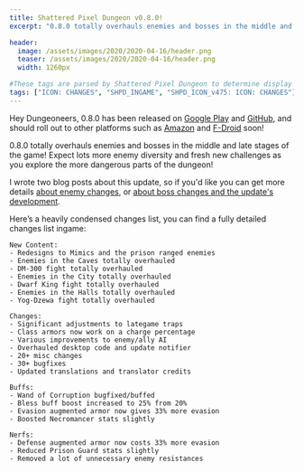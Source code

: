 ```yaml
---
title: Shattered Pixel Dungeon v0.8.0!
excerpt: "0.8.0 totally overhauls enemies and bosses in the middle and late stages of the game! Expect lots more enemy diversity and fresh new challenges as you explore the more dangerous parts of the dungeon!"

header:
  image: /assets/images/2020/2020-04-16/header.png
  teaser: /assets/images/2020/2020-04-16/header.png
  width: 1260px

#These tags are parsed by Shattered Pixel Dungeon to determine display in its news feed
tags: ["ICON: CHANGES", "SHPD_INGAME", "SHPD_ICON_v475: ICON: CHANGES"]
---
```

Hey Dungeoneers, 0.8.0 has been released on [Google Play](https://play.google.com/store/apps/details?id=com.shatteredpixel.shatteredpixeldungeon) and [GitHub](https://github.com/00-Evan/shattered-pixel-dungeon/releases), and should roll out to other platforms such as [Amazon](https://www.amazon.com/Shattered-Pixel-Dungeon/dp/B00OH2C21M/) and [F-Droid](https://f-droid.org/en/packages/com.shatteredpixel.shatteredpixeldungeon/) soon!

0.8.0 totally overhauls enemies and bosses in the middle and late stages of the game! Expect lots more enemy diversity and fresh new challenges as you explore the more dangerous parts of the dungeon!

I wrote two blog posts about this update, so if you'd like you can get more details [about enemy changes](/blog/coming-soon-to-shattered-more-new-foes.html), or [about boss changes and the update's development](/blog/coming-soon-to-shattered-better-bosses.html).

Here’s a heavily condensed changes list, you can find a fully detailed changes list ingame:

```
New Content:
- Redesigns to Mimics and the prison ranged enemies
- Enemies in the Caves totally overhauled
- DM-300 fight totally overhauled
- Enemies in the City totally overhauled
- Dwarf King fight totally overhauled
- Enemies in the Halls totally overhauled
- Yog-Dzewa fight totally overhauled

Changes:
- Significant adjustments to lategame traps
- Class armors now work on a charge percentage
- Various improvements to enemy/ally AI
- Overhauled desktop code and update notifier
- 20+ misc changes
- 30+ bugfixes
- Updated translations and translator credits

Buffs:
- Wand of Corruption bugfixed/buffed
- Bless buff boost increased to 25% from 20%
- Evasion augmented armor now gives 33% more evasion
- Boosted Necromancer stats slightly

Nerfs:
- Defense augmented armor now costs 33% more evasion
- Reduced Prison Guard stats slightly
- Removed a lot of unnecessary enemy resistances
```
